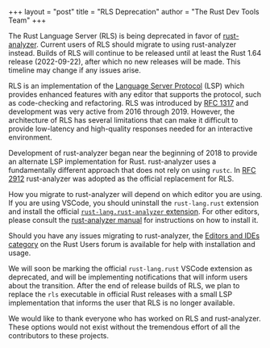 +++
layout = "post"
title = "RLS Deprecation"
author = "The Rust Dev Tools Team"
+++

The Rust Language Server (RLS) is being deprecated in favor of [rust-analyzer](https://rust-analyzer.github.io/).
Current users of RLS should migrate to using rust-analyzer instead.
Builds of RLS will continue to be released until at least the Rust 1.64 release (2022-09-22), after which no new releases will be made.
This timeline may change if any issues arise.

RLS is an implementation of the [Language Server Protocol](https://microsoft.github.io/language-server-protocol/) (LSP) which provides enhanced features with any editor that supports the protocol, such as code-checking and refactoring.
RLS was introduced by [RFC 1317](https://rust-lang.github.io/rfcs/1317-ide.html) and development was very active from 2016 through 2019.
However, the architecture of RLS has several limitations that can make it difficult to provide low-latency and high-quality responses needed for an interactive environment.

Development of rust-analyzer began near the beginning of 2018 to provide an alternate LSP implementation for Rust.
rust-analyzer uses a fundamentally different approach that does not rely on using `rustc`.
In [RFC 2912](https://rust-lang.github.io/rfcs/2912-rust-analyzer.html) rust-analyzer was adopted as the official replacement for RLS.

How you migrate to rust-analyzer will depend on which editor you are using.
If you are using VSCode, you should uninstall the `rust-lang.rust` extension and install the official [`rust-lang.rust-analyzer` extension](https://marketplace.visualstudio.com/items?itemName=rust-lang.rust-analyzer).
For other editors, please consult the [rust-analyzer manual](https://rust-analyzer.github.io/manual.html) for instructions on how to install it.

Should you have any issues migrating to rust-analyzer, the [Editors and IDEs category](https://users.rust-lang.org/c/ide/14) on the Rust Users forum is available for help with installation and usage.

We will soon be marking the official `rust-lang.rust` VSCode extension as deprecated, and will be implementing notifications that will inform users about the transition.
After the end of release builds of RLS, we plan to replace the `rls` executable in official Rust releases with a small LSP implementation that informs the user that RLS is no longer available.

We would like to thank everyone who has worked on RLS and rust-analyzer.
These options would not exist without the tremendous effort of all the contributors to these projects.
